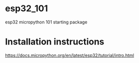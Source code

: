 # esp32_101
esp32 micropython 101 starting package

# Installation instructions
https://docs.micropython.org/en/latest/esp32/tutorial/intro.html

